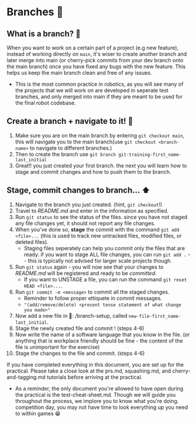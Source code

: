 # Branches 🌿

## What is a branch? 🤔
When you want to work on a certain part of a project (e.g new feature), instead of working directly on `main`, it's wiser to create another branch and later merge into main (or cherry-pick commits from your dev branch onto the main branch) once you have fixed any bugs with the new feature. This helps us keep the main branch clean and free of any issues.
- This is the most common practice in robotics, as you will see many of the projects that we will work on are developed in seperate test branches, and only merged into main if they are meant to be used for the final robot codebase.

## Create a branch + navigate to it! 🔀
1. Make sure you are on the main branch by entering `git checkout main`, this will navigate you to the main branch(use `git checkout <branch-name>` to navigate to different branches.)
2. Then to create the branch use `git branch git-training-first_name-last_initial`
3. Great!! you just created your first branch. the next you will learn how to stage and commit changes and how to push them to the branch.

## Stage, commit changes to branch... :arrow_up:
1. Navigate to the branch you just created. (hint, `git checkout`!)
2. Travel to *README.md* and enter in the information as specified. 
3. Run `git status` to see the status of the files. since you have not staged any file changes yet, it should not report any file changes. 
4. When you've done so, **stage** the commit with the command `git add <file>...` (this is used to track new untracked files, modified files, or deleted files).
   - Staging files seperately can help you commit only the files that are ready. if you want to stage ALL file changes, you can run `git add .` -- this is typically not advised for larger scale projects though.
5. Run `git status` again - you will now see that your changes to *README.md* will be registered and ready to be *committed.*
   - If you want to UNSTAGE a file, you can run the command `git reset HEAD <file>...`. 
6. Run `git commit -m <message>` to commit all the staged changes. 
    - Reminder to follow proper ettiquete in commit messages. 
    - `"(add/remove/delete) <present tense statement of what change you made>"`
7. Now add a new file in 📁: /branch-setup, called `new-file-first_name-last_initial`.
8. Stage the newly created file and commit ! (steps 4-6)
9. Now write the name  of a software language that you know in the file. (or anything that is workplace friendly should be fine - the content of the file is unimportant for the exercise)
10. Stage the changes to the file and commit. (steps 4-6)

If you have completed everything in this document, you are set up for the practical. 
Please take a close look at the prs.md, squashing.md, and cherry-and-tagging.md tutorials before arriving at the practical.
- As a reminder, the only document you're allowed to have open during the practical is the test-cheat-sheet.md. Though we will guide you throughout the process, we implore you to know what you're doing. competition day, you may not have time to look everything up you need to within games :grin: